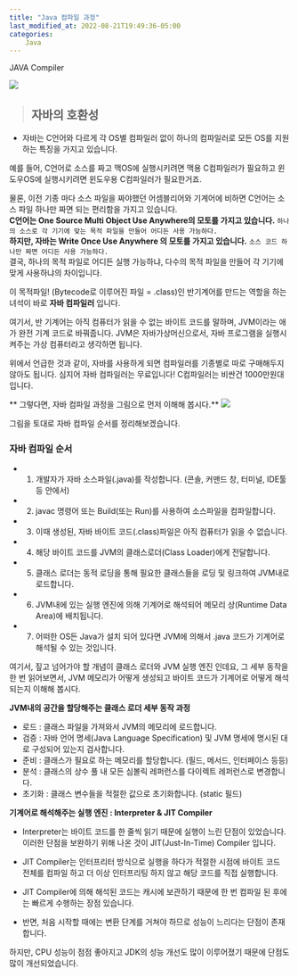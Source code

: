 ```yaml
---
title: "Java 컴파일 과정"
last_modified_at: 2022-08-21T19:49:36-05:00
categories: 
    Java
---
```

JAVA Compiler


  ![](https://velog.velcdn.com/images/funnykyeon/post/1eee9ce5-01eb-42c9-a6e0-ffac022970bd/image.png)


> ## 자바의 호환성

 - 자바는 C언어와 다르게 각 OS별 컴파일러 없이 하나의 컴파일러로 모든 OS를 지원하는 특징을 가지고 있습니다.

 예를 들어, C언어로 소스를 짜고 맥OS에 실행시키려면 맥용 C컴파일러가 필요하고 윈도우OS에 실행시키려면 윈도우용 C컴파일러가 필요한거죠.

 물론, 이전 기종 마다 소스 파일을 짜야했던 어셈블리어와 기계어에 비하면 C언어는 소스 파일 하나만 짜면 되는 편리함을 가지고 있습니다.
<br>
 **C언어는 One Source Multi Object Use Anywhere의 모토를 가지고 있습니다.** 
   ```하나의 소스로 각 기기에 맞는 목적 파일을 만들어 어디든 사용 가능하다.```
 <br>
 **하지만, 자바는 Write Once Use Anywhere 의 모토를 가지고 있습니다.**
```소스 코드 하나만 짜면 어디든 사용 가능하다.```
<br>
 결국, 하나의 목적 파일로 어디든 실행 가능하냐, 다수의 목적 파일을 만들어 각 기기에 맞게 사용하냐의 차이입니다.
 
 이 목적파일! (Bytecode로 이루어진 파일 = .class)인 반기계어를 만드는 역할을 하는 녀석이 바로 **자바 컴파일러** 입니다.
 
 여기서, 반 기계어는 아직 컴퓨터가 읽을 수 없는 바이트 코드를 말하며, JVM이라는 애가 완전 기계 코드로 바꿔줍니다. JVM은 자바가상머신으로서, 자바 프로그램을 실행시켜주는 가상 컴퓨터라고 생각하면 됩니다.

 위에서 언급한 것과 같이,
자바를 사용하게 되면 컴파일러를 기종별로 따로 구매해두지 않아도 됩니다.
심지어 자바 컴파일러는 무료입니다!
C컴파일러는 비싼건 1000만원대입니다.

 ** 그렇다면, 자바 컴파일 과정을 그림으로 먼저 이해해 봅시다.**
![](https://velog.velcdn.com/images/funnykyeon/post/de96284c-7f79-4cd2-8295-a5145a6faf16/image.png)

 그림을 토대로 자바 컴파일 순서를 정리해보겠습니다.

 ### 자바 컴파일 순서
- 1) 개발자가 자바 소스파일(.java)를 작성합니다. (콘솔, 커맨드 창, 터미널, IDE툴 등 안에서)
- 2) javac 명령어 또는 Build(또는 Run)를 사용하여 소스파일을 컴파일합니다.
- 3) 이때 생성된, 자바 바이트 코드(.class)파일은 아직 컴퓨터가 읽을 수 없습니다.
- 4) 해당 바이트 코드를 JVM의 클래스로더(Class Loader)에게 전달합니다.
- 5) 클래스 로더는 동적 로딩을 통해 필요한 클래스들을 로딩 및 링크하여 JVM내로 로드합니다.
- 6) JVM내에 있는 실행 엔진에 의해 기계어로 해석되어 메모리 상(Runtime Data Area)에 배치됩니다.
- 7) 어떠한 OS든 Java가 설치 되어 있다면 JVM에 의해서 .java 코드가 기계어로 해석될 수 있는 것입니다.

 여기서, 짚고 넘어가야 할 개념이 클래스 로더와 JVM 실행 엔진 인데요,
그 세부 동작을 한 번 읽어보면서,
JVM 메모리가 어떻게 생성되고 바이트 코드가 기계어로 어떻게 해석되는지 이해해 봅시다.

 

**JVM내의 공간을 할당해주는 클래스 로더 세부 동작 과정**

- 로드 : 클래스 파일을 가져와서 JVM의 메모리에 로드합니다.
- 검증 : 자바 언어 명세(Java Language Specification) 및 JVM 명세에 명시된 대로 구성되어 있는지 검사합니다.
- 준비 : 클래스가 필요로 하는 메모리를 할당합니다. (필드, 메서드, 인터페이스 등등)
- 분석 : 클래스의 상수 풀 내 모든 심볼릭 레퍼런스를 다이렉트 레퍼런스로 변경합니다.
- 초기화 : 클래스 변수들을 적절한 값으로 초기화합니다. (static 필드)

**기계어로 해석해주는 실행 엔진 : Interpreter & JIT Compiler**

- Interpreter는 바이트 코드를 한 줄씩 읽기 때문에 실행이 느린 단점이 있었습니다.
이러한 단점을 보완하기 위해 나온 것이 JIT(Just-In-Time) Compiler 입니다.
 
- JIT Compiler는 인터프리터 방식으로 실행을 하다가
적절한 시점에 바이트 코드 전체를 컴파일 하고 더 이상 인터프리팅 하지 않고 해당 코드를 직접 실행합니다.

- JIT Compiler에 의해 해석된 코드는 캐시에 보관하기 때문에
한 번 컴파일 된 후에는 빠르게 수행하는 장점 있습니다.

- 반면, 처음 시작할 때에는 변환 단계를 거쳐야 하므로 성능이 느리다는 단점이 존재합니다.
 
 하지만, CPU 성능이 점점 좋아지고 JDK의 성능 개선도 많이 이루어졌기 때문에 단점도 많이 개선되었습니다.
